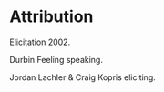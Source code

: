 # Attribution

Elicitation 2002.

Durbin Feeling speaking.

Jordan Lachler & Craig Kopris eliciting.

